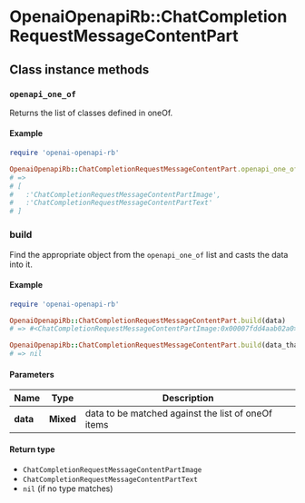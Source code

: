 # OpenaiOpenapiRb::ChatCompletionRequestMessageContentPart

## Class instance methods

### `openapi_one_of`

Returns the list of classes defined in oneOf.

#### Example

```ruby
require 'openai-openapi-rb'

OpenaiOpenapiRb::ChatCompletionRequestMessageContentPart.openapi_one_of
# =>
# [
#   :'ChatCompletionRequestMessageContentPartImage',
#   :'ChatCompletionRequestMessageContentPartText'
# ]
```

### build

Find the appropriate object from the `openapi_one_of` list and casts the data into it.

#### Example

```ruby
require 'openai-openapi-rb'

OpenaiOpenapiRb::ChatCompletionRequestMessageContentPart.build(data)
# => #<ChatCompletionRequestMessageContentPartImage:0x00007fdd4aab02a0>

OpenaiOpenapiRb::ChatCompletionRequestMessageContentPart.build(data_that_doesnt_match)
# => nil
```

#### Parameters

| Name | Type | Description |
| ---- | ---- | ----------- |
| **data** | **Mixed** | data to be matched against the list of oneOf items |

#### Return type

- `ChatCompletionRequestMessageContentPartImage`
- `ChatCompletionRequestMessageContentPartText`
- `nil` (if no type matches)

